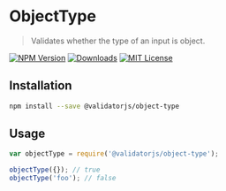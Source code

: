 # ObjectType

> Validates whether the type of an input is object.

[![NPM Version](https://img.shields.io/npm/v/@validatorjs/object-type.svg)](https://www.npmjs.com/package/@validatorjs/object-type)
[![Downloads](https://img.shields.io/npm/dt/@validatorjs/object-type.svg)](https://www.npmjs.com/package/@validatorjs/object-type)
[![MIT License](https://img.shields.io/npm/l/@validatorjs/object-type.svg)](../../LICENSE)

## Installation

```bash
npm install --save @validatorjs/object-type
```

## Usage

```js
var objectType = require('@validatorjs/object-type');

objectType({}); // true
objectType('foo'); // false
```
